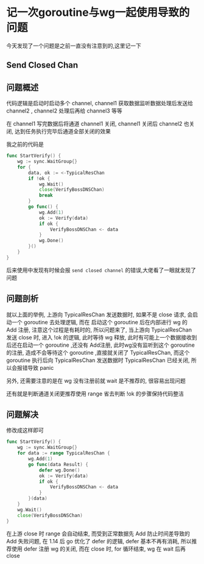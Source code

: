 # 记一次goroutine与wg一起使用导致的问题

今天发现了一个问题是之前一直没有注意到的,这里记一下

## Send Closed Chan

##  问题概述

代码逻辑是启动时启动多个 channel, channel1 获取数据监听数据处理后发送给 channel2 , channel2 处理后再给 channel3 等等

在 channel1 写完数据后将通道 channel1 关闭, channel1 关闭后 channel2 也关闭, 达到任务执行完毕后通道全部关闭的效果

我之前的代码是

```go
func StartVerify() {
	wg := sync.WaitGroup{}
	for {
		data, ok := <-TypicalResChan
		if !ok {
			wg.Wait()
			close(VerifyBossDNSChan)
			break
		}
		go func() {
			wg.Add(1)
			ok := Verify(data)
			if ok {
				VerifyBossDNSChan <- data
			}
			wg.Done()
		}()
	}
}
```

后来使用中发现有时候会报 `send closed channel` 的错误,大佬看了一眼就发现了问题

## 问题剖析

就以上面的举例, 上游向 TypicalResChan 发送数据时, 如果不是 close 请求, 会启动一个 goroutine 去处理逻辑, 而在 启动这个 goroutine 后在内部进行 wg 的 Add 注册, 注意这个过程是有耗时的, 所以问题来了, 当上游向 TypicalResChan 发送 close 时, 进入 !ok 的逻辑, 此时等待 wg 释放, 此时有可能上一个数据接收到后还在启动一个 goroutine ,还没有 Add注册, 此时wg没有监听到这个 goroutine 的注册, 造成不会等待这个 goroutine ,直接就关闭了 TypicalResChan, 而这个 goroutine 执行后向 TypicalResChan 发送数据时 TypicalResChan 已经关闭, 所以会报错导致 panic

另外, 还需要注意的是在 wg 没有注册前就 wait 是不推荐的, 很容易出现问题

还有就是判断通道关闭更推荐使用 range 省去判断 !ok 的步骤保持代码整洁

## 问题解决

修改成这样即可

```go
func StartVerify() {
	wg := sync.WaitGroup{}
	for data := range TypicalResChan {
		wg.Add(1)
		go func(data Result) {
			defer wg.Done()
			ok := Verify(data)
			if ok {
				VerifyBossDNSChan <- data
			}
		}(data)
	}
	wg.Wait()
	close(VerifyBossDNSChan)
}
```

在上游 close 时 range 会自动结束, 而受到正常数据先 Add 防止时间差导致的 Add 失败问题, 在 1.14 后 go 优化了 defer 的逻辑, defer 基本不再有消耗, 所以推荐使用 defer 注册 wg 的关闭, 而在 close 时, for 循环结束, wg 在 wait 后再 close

